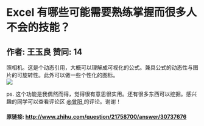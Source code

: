 # Excel 有哪些可能需要熟练掌握而很多人不会的技能？
## 作者: 王玉良  赞同: 14
照相机。这是个动态引用，大概可以理解成可视化的公式。兼具公式的动态性与图片的可旋转性。此外可以做一些个性化的图标。  
![](http://pic1.zhimg.com/683affac779f4aeae0041f8c20a4e1ba_b.jpg)  
  
ps. 这个功能是我偶然而得，觉得很有意思很实用。还有很多东西可以挖掘。感兴趣的同学可以查看评论区 [ @曾阳
](http://www.zhihu.com/people/dfd5b5fb1ff4dcb79a0e456750479372) 的评论。谢谢！

#### 原链接: http://www.zhihu.com/question/21758700/answer/30737676